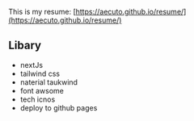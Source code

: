 This is my resume: [https://aecuto.github.io/resume/](https://aecuto.github.io/resume/) 

## Libary

- nextJs
- tailwind css
- naterial taukwind
- font awsome
- tech icnos
- deploy to github pages
